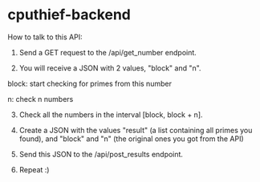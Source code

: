# cputhief-backend

How to talk to this API:

1. Send a GET request to the /api/get_number endpoint.

2. You will receive a JSON with 2 values, "block" and "n".

  block: start checking for primes from this number
  
  n: check n numbers

3. Check all the numbers in the interval [block, block + n]. 

4. Create a JSON with the values "result" (a list containing all primes you found), and "block" and "n" (the original ones you got from the API)

5. Send this JSON to the /api/post_results endpoint.

5. Repeat :)
